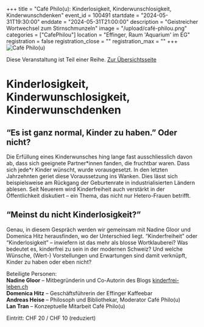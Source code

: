 +++
title = "Café Philo(u): Kinderlosigkeit, Kinderwunschlosigkeit, Kinderwunschdenken"
event_id = 100491
startdate = "2024-05-31T19:30:00"
enddate = "2024-05-31T21:00:00"
description = "Geistreicher Wortwechsel zum Stirnschmunzeln"
image = "/upload/café-philou.png"
categories = ["CafePhilou"]
location = "Effinger, Raum 'Aquarium' im EG"
registration = false
registration_close = ""
registration_max = ""
+++
![Café Philo(u)](/upload/café-philou.png)
       
Diese Veranstaltung ist Teil einer Reihe. [Zur Übersichtsseite](/cafephilou)

# Kinderlosigkeit, Kinderwunschlosigkeit, Kinderwunschdenken

## “Es ist ganz normal, Kinder zu haben.” Oder nicht?

Die Erfüllung eines Kinderwunsches hing lange fast ausschliesslich davon ab, dass sich geeignete Partner\*innen fanden, die fruchtbar waren. Dass sich jede\*r Kinder wünscht, wurde vorausgesetzt. In den letzten Jahrzehnten geriet diese Voraussetzung ins Wanken. Dies lässt sich beispielsweise am Rückgang der Geburtenrate in industrialisierten Ländern ablesen. Seit Neuerem wird Kinderfreiheit auch verstärkt in der Öffentlichkeit diskutiert – ein Thema, das nicht nur Hetero-Frauen betrifft.

## “Meinst du nicht Kinderlosigkeit?”

Genau, in diesem Gespräch werden wir gemeinsam mit Nadine Gloor und Domenica Hitz herausfinden, wo der Unterschied liegt. “Kinderfreiheit” oder “Kinderlosigkeit” – inwiefern ist das mehr als blosse Wortklauberei? Was bedeutet es, kinderfrei zu sein in der modernen Schweiz? Und welche Wünsche, (Wert-) Vorstellungen und Erwartungen sind damit verknüpft, Kinder zu haben oder eben nicht?

Beteiligte Personen: \
**Nadine Gloor** – Mitbegründerin und Co-Autorin des Blogs [kinderfrei-leben.ch](https://kinderfrei-leben.ch/) \
**Domenica Hitz** – Geschäftsführerin der Effinger Kaffeebar \
**Andreas Heise** – Philosoph und Bibliothekar, Moderator Café Philo(u) \
**Lan Tran** – Konzeptuelle Mitarbeit Café Philo(u)

Eintritt: CHF 20 / CHF 10 (reduziert)
